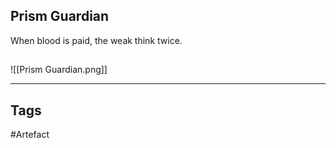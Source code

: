 ## Prism Guardian
When blood is paid, the weak think twice.
## 
![[Prism Guardian.png]]

---
## Tags
#Artefact